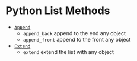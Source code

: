 

# Python List Methods
- [`Append`](./append.md)
    - `append_back`
        append to the end any object
    - `append_front`
        append to the front any object
- [`Extend`](./extend.md)
    - `extend`
        extend the list with any object